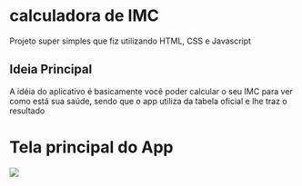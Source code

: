 # calculadora de IMC

<p> Projeto super simples que fiz utilizando HTML, CSS e Javascript </p>
  
 <h2> Ideia Principal </h2>
 
 <p> A idéia do aplicativo é basicamente você poder calcular o seu IMC para ver como está sua saúde, sendo que o app utiliza da tabela oficial e lhe traz o resultado </p>
 
 <h1> Tela principal do App </h1>
 
 <img src="./CalculadoraIMC/TelaPrincipal.png">
